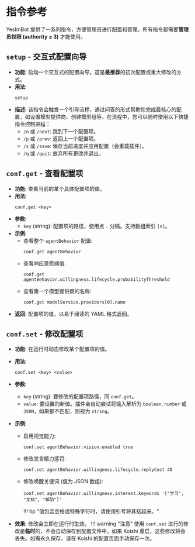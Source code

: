 # 指令参考

YesImBot 提供了一系列指令，方便管理员进行配置和管理。所有指令都需要**管理员权限 (authority ≥ 3)** 才能使用。

## `setup` - 交互式配置向导

-   **功能:** 启动一个交互式的配置向导。这是**最推荐**的初次配置或重大修改的方式。
-   **用法:**
    ```
    setup
    ```
-   **描述:**
    该指令会触发一个引导流程，通过问答的形式帮助您完成最核心的配置，如设置模型提供商、创建模型组等。在流程中，您可以随时使用以下快捷指令控制进程：
    -   `/n` 或 `/next`: 跳到下一个配置项。
    -   `/p` 或 `/prev`: 返回上一个配置项。
    -   `/s` 或 `/save`: 保存当前进度并应用配置（会重载插件）。
    -   `/q` 或 `/quit`: 放弃所有更改并退出。

## `conf.get` - 查看配置项

-   **功能:** 查看当前的某个具体配置项的值。
-   **用法:**
    ```
    conf.get <key>
    ```
-   **参数:**
    -   `key` (string): 配置项的路径，使用点 `.` 分隔。支持数组索引 `[n]`。
-   **示例:**
    -   查看整个 `agentBehavior` 配置:
        ```
        conf.get agentBehavior
        ```
    -   查看响应意愿阈值:
        ```
        conf.get agentBehavior.willingness.lifecycle.probabilityThreshold
        ```
    -   查看第一个模型提供商的名称:
        ```
        conf.get modelService.providers[0].name
        ```
-   **返回:**
    配置项的值，以易于阅读的 YAML 格式返回。

## `conf.set` - 修改配置项

-   **功能:** 在运行时动态修改某个配置项的值。
-   **用法:**
    ```
    conf.set <key> <value>
    ```
-   **参数:**
    -   `key` (string): 要修改的配置项路径，同 `conf.get`。
    -   `value`: 要设置的新值。插件会自动尝试将输入解析为 `boolean`, `number` 或 `JSON`，如果都不匹配，则视为 `string`。
-   **示例:**
    -   启用视觉能力:
        ```
        conf.set agentBehavior.vision.enabled true
        ```
    -   修改发言精力惩罚:
        ```
        conf.set agentBehavior.willingness.lifecycle.replyCost 40
        ```
    -   修改唤醒关键词 (值为 JSON 数组):
        ```
        conf.set agentBehavior.willingness.interest.keywords '["学习", "文档", "帮助"]'
        ```
        !!! tip "值包含空格或特殊字符时，请使用引号将其括起来。"

-   **效果:**
    修改会立即在运行时生效。
    !!! warning "注意"
    使用 `conf.set` 进行的修改是**临时**的，不会自动保存到配置文件中。如果 Koishi 重启，这些修改将会丢失。如需永久保存，请在 Koishi 的配置页面手动保存一次。